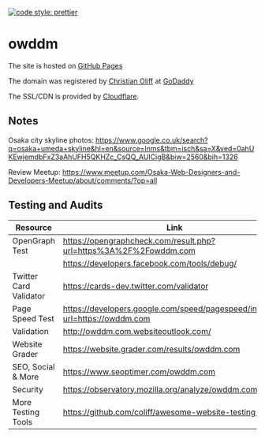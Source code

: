 [![code style: prettier](https://img.shields.io/badge/code_style-prettier-ff69b4.svg?style=flat-square)](https://github.com/prettier/prettier)

# owddm

The site is hosted on [GitHub Pages](https://pages.github.com/)

The domain was registered by [Christian Oliff](https://github.com/coliff/) at [GoDaddy](https://goddady.com/)

The SSL/CDN is provided by [Cloudflare](https://cloudflare.com/).

## Notes

Osaka city skyline photos:
https://www.google.co.uk/search?q=osaka+umeda+skyline&hl=en&source=lnms&tbm=isch&sa=X&ved=0ahUKEwjemdbFxZ3aAhUFH5QKHZc_CsQQ_AUICigB&biw=2560&bih=1326

Review Meetup:
https://www.meetup.com/Osaka-Web-Designers-and-Developers-Meetup/about/comments/?op=all

## Testing and Audits

| Resource               | Link                                                                          |
| ---------------------- | ----------------------------------------------------------------------------- |
| OpenGraph Test         | https://opengraphcheck.com/result.php?url=https%3A%2F%2Fowddm.com             |
|                        | https://developers.facebook.com/tools/debug/                                  |
| Twitter Card Validator | https://cards-dev.twitter.com/validator                                       |
| Page Speed Test        | https://developers.google.com/speed/pagespeed/insights/?url=https://owddm.com |
| Validation             | http://owddm.com.websiteoutlook.com/                                          |
| Website Grader         | https://website.grader.com/results/owddm.com                                  |
| SEO, Social & More     | https://www.seoptimer.com/owddm.com                                           |
| Security               | https://observatory.mozilla.org/analyze/owddm.com                             |
| More Testing Tools     | https://github.com/coliff/awesome-website-testing-tools/                      |
